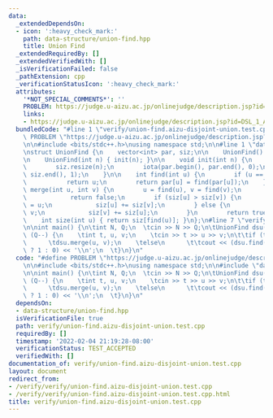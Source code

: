 ```yaml
---
data:
  _extendedDependsOn:
  - icon: ':heavy_check_mark:'
    path: data-structure/union-find.hpp
    title: Union Find
  _extendedRequiredBy: []
  _extendedVerifiedWith: []
  _isVerificationFailed: false
  _pathExtension: cpp
  _verificationStatusIcon: ':heavy_check_mark:'
  attributes:
    '*NOT_SPECIAL_COMMENTS*': ''
    PROBLEM: https://judge.u-aizu.ac.jp/onlinejudge/description.jsp?id=DSL_1_A
    links:
    - https://judge.u-aizu.ac.jp/onlinejudge/description.jsp?id=DSL_1_A
  bundledCode: "#line 1 \"verify/union-find.aizu-disjoint-union.test.cpp\"\n#define\
    \ PROBLEM \"https://judge.u-aizu.ac.jp/onlinejudge/description.jsp?id=DSL_1_A\"\
    \n\n#include <bits/stdc++.h>\nusing namespace std;\n\n#line 1 \"data-structure/union-find.hpp\"\
    \nstruct UnionFind {\n    vector<int> par, siz;\n\n    UnionFind() = default;\n\
    \n    UnionFind(int n) { init(n); }\n\n    void init(int n) {\n        par.resize(n);\n\
    \        siz.resize(n);\n        iota(par.begin(), par.end(), 0);\n        fill(siz.begin(),\
    \ siz.end(), 1);\n    }\n\n    int find(int u) {\n        if (u == par[u])\n \
    \           return u;\n        return par[u] = find(par[u]);\n    }\n\n    bool\
    \ merge(int u, int v) {\n        u = find(u), v = find(v);\n        if (u == v)\n\
    \            return false;\n        if (siz[u] > siz[v]) {\n            par[v]\
    \ = u;\n            siz[u] += siz[v];\n        } else {\n            par[u] =\
    \ v;\n            siz[v] += siz[u];\n        }\n        return true;\n    }\n\n\
    \    int size(int u) { return siz[find(u)]; }\n};\n#line 7 \"verify/union-find.aizu-disjoint-union.test.cpp\"\
    \n\nint main() {\n\tint N, Q;\n  \tcin >> N >> Q;\n\tUnionFind dsu(N);\n  \twhile\
    \ (Q--) {\n    \tint t, u, v;\n    \tcin >> t >> u >> v;\n\t\tif (t == 0)\n\t\
    \      \tdsu.merge(u, v);\n    \telse\n      \t\tcout << (dsu.find(u) == dsu.find(v)\
    \ ? 1 : 0) << '\\n';\n  \t}\n}\n"
  code: "#define PROBLEM \"https://judge.u-aizu.ac.jp/onlinejudge/description.jsp?id=DSL_1_A\"\
    \n\n#include <bits/stdc++.h>\nusing namespace std;\n\n#include \"data-structure/union-find.hpp\"\
    \n\nint main() {\n\tint N, Q;\n  \tcin >> N >> Q;\n\tUnionFind dsu(N);\n  \twhile\
    \ (Q--) {\n    \tint t, u, v;\n    \tcin >> t >> u >> v;\n\t\tif (t == 0)\n\t\
    \      \tdsu.merge(u, v);\n    \telse\n      \t\tcout << (dsu.find(u) == dsu.find(v)\
    \ ? 1 : 0) << '\\n';\n  \t}\n}\n"
  dependsOn:
  - data-structure/union-find.hpp
  isVerificationFile: true
  path: verify/union-find.aizu-disjoint-union.test.cpp
  requiredBy: []
  timestamp: '2022-02-04 21:19:28-08:00'
  verificationStatus: TEST_ACCEPTED
  verifiedWith: []
documentation_of: verify/union-find.aizu-disjoint-union.test.cpp
layout: document
redirect_from:
- /verify/verify/union-find.aizu-disjoint-union.test.cpp
- /verify/verify/union-find.aizu-disjoint-union.test.cpp.html
title: verify/union-find.aizu-disjoint-union.test.cpp
---
```

